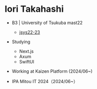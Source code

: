 # Iori Takahashi
- B3 | University of Tsukuba mast22
  - [jsys22-23](https://github.com/sohosai)
- Studying
  - Next.js
  - Axum
  - SwiftUI

- Working at Kaizen Platform (2024/06~)

- IPA Mitou IT 2024（2024/06~）
